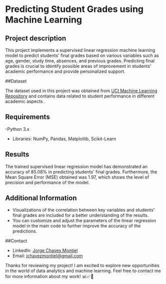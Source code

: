 # Predicting Student Grades using Machine Learning

## Project description

This project implements a supervised linear regression machine learning model to predict students' final grades based on various variables such as age, gender, study time, absences, and previous grades. Predicting final grades is crucial to identify possible areas of improvement in students' academic performance and provide personalized support.

##Dataset

The dataset used in this project was obtained from [UCI Machine Learning Repository](https://archive.ics.uci.edu/dataset/320/student+performance) and contains data related to student performance in different academic aspects .

## Requirements

-Python 3.x
- Libraries: NumPy, Pandas, Matplotlib, Scikit-Learn

## Results

The trained supervised linear regression model has demonstrated an accuracy of 85.08% in predicting students' final grades. Furthermore, the Mean Square Error (MSE) obtained was 1.97, which shows the level of precision and performance of the model.

## Additional Information

- Visualizations of the correlation between key variables and students' final grades are included for a better understanding of the results.
- You can customize and adjust the parameters of the linear regression model in the main code to further improve the accuracy of the predictions.

##Contact

- LinkedIn: [Jorge Chaves Montiel](https://www.linkedin.com/in/jorge-chaves-montiel/)
- Email: jchavezmontiel@gmail.com

Thanks for reviewing my project! I am excited to explore new opportunities in the world of data analytics and machine learning. Feel free to contact me for more information about my work! 📊📈💼
